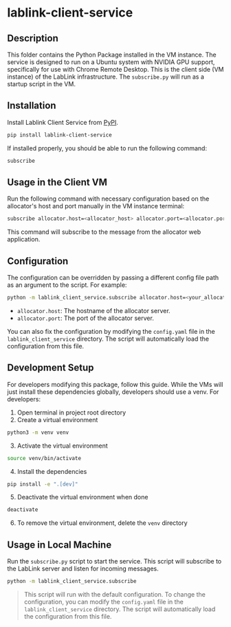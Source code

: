 # lablink-client-service

## Description
This folder contains the Python Package installed in the VM instance. The service is designed to run on a Ubuntu system with NVIDIA GPU support, specifically for use with Chrome Remote Desktop. This is the client side (VM instance) of the LabLink infrastructure. The `subscribe.py` will run as a startup script in the VM.

## Installation
Install Lablink Client Service from [PyPI](https://pypi.org/project/lablink-client-service/). 

```bash
pip install lablink-client-service
```

If installed properly, you should be able to run the following command:

```bash
subscribe
```

## Usage in the Client VM
Run the following command with necessary configuration based on the allocator's host and port manually in the VM instance terminal:

```bash
subscribe allocator.host=<allocator_host> allocator.port=<allocator.port>
```

This command will subscribe to the message from the allocator web application. 

## Configuration
The configuration can be overridden by passing a different config file path as an argument to the script. For example:

```bash
python -m lablink_client_service.subscribe allocator.host=<your_allocator_host> allocator.port=<your_allocator_port>
```

- `allocator.host`: The hostname of the allocator server.
- `allocator.port`: The port of the allocator server.

You can also fix the configuration by modifying the `config.yaml` file in the `lablink_client_service` directory. The script will automatically load the configuration from this file.

## Development Setup
For developers modifying this package, follow this guide. While the VMs will just install these dependencies globally, developers should use a venv. For developers:

1. Open terminal in project root directory
2. Create a virtual environment

```bash
python3 -m venv venv
```

3. Activate the virtual environment

```bash
source venv/bin/activate
```

4. Install the dependencies

```bash
pip install -e ".[dev]"
```

5. Deactivate the virtual environment when done

```bash
deactivate
```

6. To remove the virtual environment, delete the `venv` directory

## Usage in Local Machine

Run the `subscribe.py` script to start the service. This script will subscribe to the LabLink server and listen for incoming messages.

```bash
python -m lablink_client_service.subscribe
```

> This script will run with the default configuration. To change the configuration, you can modify the `config.yaml` file in the `lablink_client_service` directory. The script will automatically load the configuration from this file.